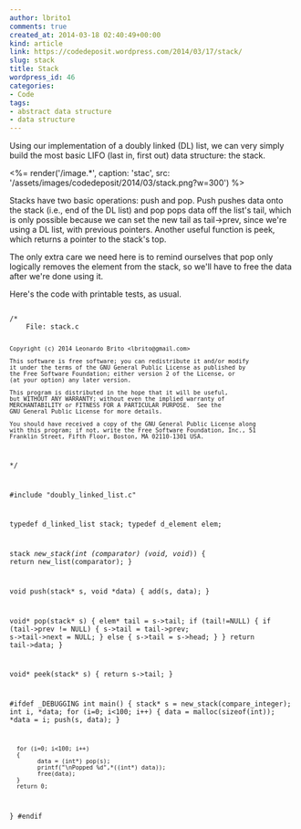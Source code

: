 ```yaml
---
author: lbrito1
comments: true
created_at: 2014-03-18 02:40:49+00:00
kind: article
link: https://codedeposit.wordpress.com/2014/03/17/stack/
slug: stack
title: Stack
wordpress_id: 46
categories:
- Code
tags:
- abstract data structure
- data structure
---
```


Using our implementation of a doubly linked (DL) list, we can very simply build the most basic LIFO (last in, first out) data structure: the stack.

<%= render('/image.*', caption: 'stac', src: '/assets/images/codedeposit/2014/03/stack.png?w=300') %>

Stacks have two basic operations: push and pop. Push pushes data onto the stack (i.e., end of the DL list) and pop pops data off the list's tail, which is only possible because we can set the new tail as tail->prev, since we're using a DL list, with previous pointers. Another useful function is peek, which returns a pointer to the stack's top.

<!-- more -->

The only extra care we need here is to remind ourselves that pop only logically removes the element from the stack, so we'll have to free the data after we're done using it.

Here's the code with printable tests, as usual.

<div class="highlight"><pre><code class="language-c">
/*
    File: stack.c

    Copyright (c) 2014 Leonardo Brito <lbrito@gmail.com>

    This software is free software; you can redistribute it and/or modify
    it under the terms of the GNU General Public License as published by
    the Free Software Foundation; either version 2 of the License, or
    (at your option) any later version.

    This program is distributed in the hope that it will be useful,
    but WITHOUT ANY WARRANTY; without even the implied warranty of
    MERCHANTABILITY or FITNESS FOR A PARTICULAR PURPOSE.  See the
    GNU General Public License for more details.

    You should have received a copy of the GNU General Public License along
    with this program; if not, write the Free Software Foundation, Inc., 51
    Franklin Street, Fifth Floor, Boston, MA 02110-1301 USA.
*/

#include "doubly_linked_list.c"

typedef d_linked_list stack;
typedef d_element elem;

stack *new_stack(int (*comparator) (void*, void*))
{
      return new_list(comparator);
}

void push(stack* s, void *data)
{
      add(s, data);
}

void* pop(stack* s)
{
      elem* tail = s->tail;
      if (tail!=NULL)
      {
            if (tail->prev != NULL)
            {
                  s->tail = tail->prev;
                  s->tail->next = NULL;
            }
            else
            {
                  s->tail = s->head;
            }
      }
      return tail->data;
}

void* peek(stack* s)
{
      return s->tail;
}

#ifdef _DEBUGGING
int main()
{
      stack* s = new_stack(compare_integer);
      int i, *data;
      for (i=0; i<100; i++)
      {
            data = malloc(sizeof(int));
            *data = i;
            push(s, data);
      }

      for (i=0; i<100; i++)
      {
            data = (int*) pop(s);
            printf("\nPopped %d",*((int*) data));
            free(data);
      }
      return 0;
}
#endif
</code></pre></div>
